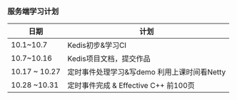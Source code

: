 ### 服务端学习计划
日期|计划
----|----
10.1~10.7|Kedis初步&学习CI
10.7~10.16|Kedis项目文档，提交作品
10.17 ~ 10.27|定时事件处理学习&写demo  利用上课时间看Netty
10.28 ~10.31 | 定时事件完成 & Effective C++ 前100页
